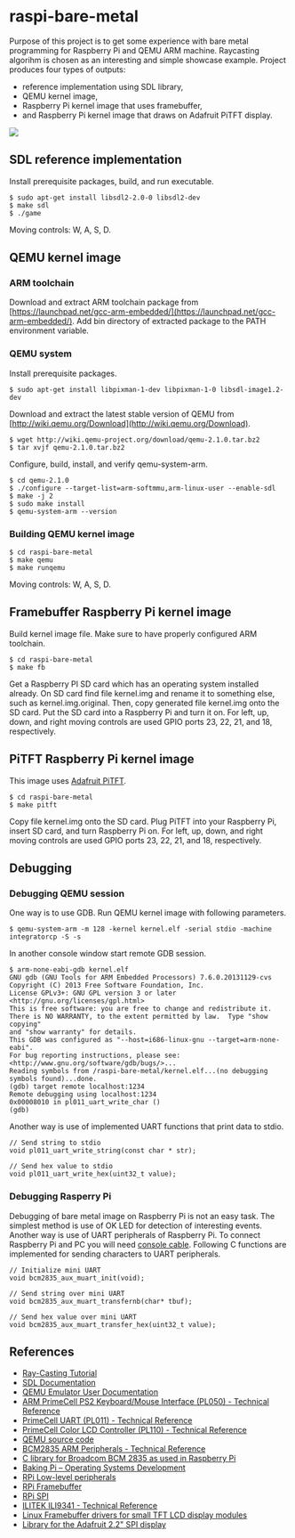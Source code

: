 raspi-bare-metal
================

Purpose of this project is to get some experience with bare metal programming for Raspberry Pi and QEMU ARM machine. Raycasting algorihm is chosen as an interesting and simple showcase example. Project produces four types of outputs: 

* reference implementation using SDL library, 
* QEMU kernel image,
* Raspberry Pi kernel image that uses framebuffer, 
* and Raspberry Pi kernel image that draws on Adafruit PiTFT display.

<img src="https://raw.github.com/mpod/raspi-bare-metal/master/pitft.png"/>

## SDL reference implementation ##

Install prerequisite packages, build, and run executable.

    $ sudo apt-get install libsdl2-2.0-0 libsdl2-dev
    $ make sdl
    $ ./game

Moving controls: W, A, S, D.

## QEMU kernel image ##

### ARM toolchain ###

Download and extract ARM toolchain package from [https://launchpad.net/gcc-arm-embedded/](https://launchpad.net/gcc-arm-embedded/). Add bin directory of extracted package to the PATH environment variable.

### QEMU system ###

Install prerequisite packages.

    $ sudo apt-get install libpixman-1-dev libpixman-1-0 libsdl-image1.2-dev

Download and extract the latest stable version of QEMU from [http://wiki.qemu.org/Download](http://wiki.qemu.org/Download).

    $ wget http://wiki.qemu-project.org/download/qemu-2.1.0.tar.bz2
    $ tar xvjf qemu-2.1.0.tar.bz2

Configure, build, install, and verify qemu-system-arm.

    $ cd qemu-2.1.0
    $ ./configure --target-list=arm-softmmu,arm-linux-user --enable-sdl
    $ make -j 2
    $ sudo make install
    $ qemu-system-arm --version

### Building QEMU kernel image ###

    $ cd raspi-bare-metal
    $ make qemu
    $ make runqemu
  
Moving controls: W, A, S, D.

## Framebuffer Raspberry Pi kernel image ##

Build kernel image file. Make sure to have properly configured ARM toolchain.

    $ cd raspi-bare-metal
    $ make fb

Get a Raspberry PI SD card which has an operating system installed already. On SD card find file kernel.img and rename it to something else, such as kernel.img.original. Then, copy generated file kernel.img onto the SD card. Put the SD card into a Raspberry Pi and turn it on. For left, up, down, and right moving controls are used GPIO ports 23, 22, 21, and 18, respectively. 

## PiTFT Raspberry Pi kernel image ##

This image uses [Adafruit PiTFT](http://www.adafruit.com/product/1601). 

    $ cd raspi-bare-metal
    $ make pitft

Copy file kernel.img onto the SD card. Plug PiTFT into your Raspberry Pi, insert SD card, and turn Raspberry Pi on. For left, up, down, and right moving controls are used GPIO ports 23, 22, 21, and 18, respectively. 

## Debugging ##

### Debugging QEMU session ###

One way is to use GDB. Run QEMU kernel image with following parameters.

    $ qemu-system-arm -m 128 -kernel kernel.elf -serial stdio -machine integratorcp -S -s

In another console window start remote GDB session.

    $ arm-none-eabi-gdb kernel.elf
    GNU gdb (GNU Tools for ARM Embedded Processors) 7.6.0.20131129-cvs
    Copyright (C) 2013 Free Software Foundation, Inc.
    License GPLv3+: GNU GPL version 3 or later <http://gnu.org/licenses/gpl.html>
    This is free software: you are free to change and redistribute it.
    There is NO WARRANTY, to the extent permitted by law.  Type "show copying"
    and "show warranty" for details.
    This GDB was configured as "--host=i686-linux-gnu --target=arm-none-eabi".
    For bug reporting instructions, please see:
    <http://www.gnu.org/software/gdb/bugs/>...
    Reading symbols from /raspi-bare-metal/kernel.elf...(no debugging symbols found)...done.
    (gdb) target remote localhost:1234
    Remote debugging using localhost:1234
    0x00008010 in pl011_uart_write_char ()
    (gdb)

Another way is use of implemented UART functions that print data to stdio.

    // Send string to stdio
    void pl011_uart_write_string(const char * str);

    // Send hex value to stdio
    void pl011_uart_write_hex(uint32_t value);

### Debugging Rasperry Pi ###

Debugging of bare metal image on Raspberry Pi is not an easy task. The simplest method is use of OK LED for detection of interesting events. Another way is use of UART peripherals of Raspberry Pi. To connect Raspberry Pi and PC you will need [console cable](https://learn.adafruit.com/adafruits-raspberry-pi-lesson-5-using-a-console-cable). Following C functions are implemented for sending characters to UART peripherals.
 
    // Initialize mini UART 
    void bcm2835_aux_muart_init(void);

    // Send string over mini UART
    void bcm2835_aux_muart_transfernb(char* tbuf);

    // Send hex value over mini UART
    void bcm2835_aux_muart_transfer_hex(uint32_t value);

## References ##

* [Ray-Casting Tutorial](http://www.permadi.com/tutorial/raycast/index.html)
* [SDL Documentation](http://wiki.libsdl.org/CategoryAPI)
* [QEMU Emulator User Documentation](http://wiki.qemu.org/download/qemu-doc.html)
* [ARM PrimeCell PS2 Keyboard/Mouse Interface (PL050) - Technical Reference](http://infocenter.arm.com/help/topic/com.arm.doc.ddi0143c/DDI0143.pdf)
* [PrimeCell UART (PL011) - Technical Reference](http://infocenter.arm.com/help/topic/com.arm.doc.ddi0183g/DDI0183G_uart_pl011_r1p5_trm.pdf)
* [PrimeCell Color LCD Controller (PL110) - Technical Reference](http://infocenter.arm.com/help/topic/com.arm.doc.ddi0161e/DDI0161.pdf)
* [QEMU source code](https://github.com/qemu/qemu)
* [BCM2835 ARM Peripherals - Technical Reference](http://www.raspberrypi.org/wp-content/uploads/2012/02/BCM2835-ARM-Peripherals.pdf)
* [C library for Broadcom BCM 2835 as used in Raspberry Pi](http://www.airspayce.com/mikem/bcm2835/)
* [Baking Pi – Operating Systems Development](http://www.cl.cam.ac.uk/projects/raspberrypi/tutorials/os/)
* [RPi Low-level peripherals](http://elinux.org/RPi_Low-level_peripherals)
* [RPi Framebuffer](http://elinux.org/RPi_Framebuffer)
* [RPi SPI](http://elinux.org/RPi_SPI)
* [ILITEK ILI9341 - Technical Reference](http://www.displayfuture.com/Display/datasheet/controller/ILI9341.pdf)
* [Linux Framebuffer drivers for small TFT LCD display modules](https://github.com/notro/fbtft)
* [Library for the Adafruit 2.2" SPI display](https://github.com/adafruit/Adafruit_ILI9340)


